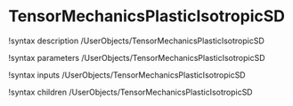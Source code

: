<!-- MOOSE Documentation Stub: Remove this when content is added. -->

# TensorMechanicsPlasticIsotropicSD
!syntax description /UserObjects/TensorMechanicsPlasticIsotropicSD

!syntax parameters /UserObjects/TensorMechanicsPlasticIsotropicSD

!syntax inputs /UserObjects/TensorMechanicsPlasticIsotropicSD

!syntax children /UserObjects/TensorMechanicsPlasticIsotropicSD
